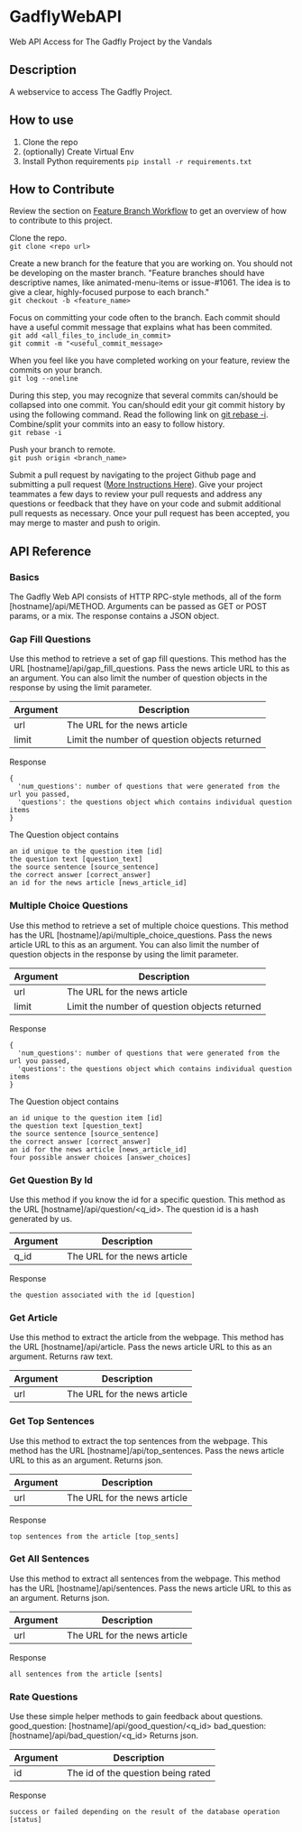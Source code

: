 # GadflyWebAPI
Web API Access for The Gadfly Project
by the Vandals

## Description
A webservice to access The Gadfly Project.

## How to use
1. Clone the repo
2. (optionally) Create Virtual Env
3. Install Python requirements `pip install -r requirements.txt`

## How to Contribute
Review the section on [Feature Branch Workflow](https://www.atlassian.com/git/tutorials/comparing-workflows/feature-branch-workflow) to get an overview of how to contribute to this project.  

Clone the repo.  
`git clone <repo url>`

Create a new branch for the feature that you are working on. You should not be developing on the master branch. "Feature branches should have descriptive names, like animated-menu-items or issue-#1061. The idea is to give a clear, highly-focused purpose to each branch."   
`git checkout -b <feature_name>`

Focus on committing your code often to the branch. Each commit should have a useful commit message that explains what has been commited.  
`git add <all_files_to_include_in_commit>`  
`git commit -m "<useful_commit_message>`

When you feel like you have completed working on your feature, review the commits on your branch.  
`git log --oneline`

During this step, you may recognize that several commits can/should be collapsed into one commit. You can/should edit your git commit history by using the following command. Read the following link on [git rebase -i](https://github.com/vijayv/TheGadflyProject/new/master?readme=1). Combine/split your commits into an easy to follow history.  
`git rebase -i`

Push your branch to remote.  
`git push origin <branch_name>`

Submit a pull request by navigating to the project Github page and submitting a pull request ([More Instructions Here](https://help.github.com/articles/using-pull-requests/)). Give your project teammates a few days to review your pull requests and address any questions or feedback that they have on your code and submit additional pull requests as necessary. Once your pull request has been accepted, you may merge to master and push to origin.

## API Reference
### Basics
The Gadfly Web API consists of HTTP RPC-style methods, all of the form [hostname]/api/METHOD. 
Arguments can be passed as GET or POST params, or a mix. The response contains a JSON object.

### Gap Fill Questions
Use this method to retrieve a set of gap fill questions. 
This method has the URL [hostname]/api/gap_fill_questions. Pass the news article URL to this as an argument. You can also limit the number of question objects in the response by using the limit parameter.

| Argument  | Description |
|-----------|-------------|
| url       | The URL for the news article |
| limit       | Limit the number of question objects returned |

Response  
```
{  
  'num_questions': number of questions that were generated from the url you passed,  
  'questions': the questions object which contains individual question items  
}  
``` 

The Question object contains   
```
an id unique to the question item [id]  
the question text [question_text]  
the source sentence [source_sentence]  
the correct answer [correct_answer]  
an id for the news article [news_article_id]  
```

### Multiple Choice Questions
Use this method to retrieve a set of multiple choice questions. 
This method has the URL [hostname]/api/multiple_choice_questions. Pass the news article URL to this as an argument. You can also limit the number of question objects in the response by using the limit parameter.

| Argument  | Description |
|-----------|-------------|
| url       | The URL for the news article |
| limit       | Limit the number of question objects returned |

Response  
```
{  
  'num_questions': number of questions that were generated from the url you passed,  
  'questions': the questions object which contains individual question items  
}  
``` 

The Question object contains   
```
an id unique to the question item [id]  
the question text [question_text]  
the source sentence [source_sentence]  
the correct answer [correct_answer]  
an id for the news article [news_article_id]  
four possible answer choices [answer_choices]
```

### Get Question By Id
Use this method if you know the id for a specific question. 
This method as the URL [hostname]/api/question/<q_id>. The question id is a hash generated by us.

| Argument  | Description |
|-----------|-------------|
| q_id      | The URL for the news article |

Response   
```
the question associated with the id [question]
```

### Get Article
Use this method to extract the article from the webpage. 
This method has the URL [hostname]/api/article. Pass the news article URL to this as an argument. Returns raw text.

| Argument  | Description |
|-----------|-------------|
| url      | The URL for the news article |

### Get Top Sentences
Use this method to extract the top sentences from the webpage. 
This method has the URL [hostname]/api/top_sentences. Pass the news article URL to this as an argument. Returns json.

| Argument  | Description |
|-----------|-------------|
| url      | The URL for the news article |

Response   
```
top sentences from the article [top_sents]
```

### Get All Sentences
Use this method to extract all sentences from the webpage. 
This method has the URL [hostname]/api/sentences. Pass the news article URL to this as an argument. Returns json.

| Argument  | Description |
|-----------|-------------|
| url      | The URL for the news article |

Response   
```
all sentences from the article [sents]
```

### Rate Questions
Use these simple helper methods to gain feedback about questions.
good_question: [hostname]/api/good_question/<q_id>
bad_question: [hostname]/api/bad_question/<q_id>
Returns json.


| Argument  | Description |
|-----------|-------------|
| id      | The id of the question being rated |

Response
```
success or failed depending on the result of the database operation [status]
```
